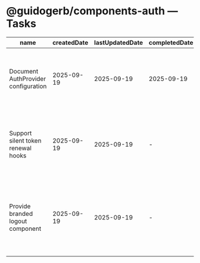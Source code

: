 # @guidogerb/components-auth — Tasks

| name                                | createdDate | lastUpdatedDate | completedDate | status      | description                                                                                        |
| ----------------------------------- | ----------- | --------------- | ------------- | ----------- | -------------------------------------------------------------------------------------------------- |
| Document AuthProvider configuration | 2025-09-19  | 2025-09-19      | 2025-09-19    | complete    | Captured required Cognito/OIDC settings and redirect handling details for integrators.             |
| Support silent token renewal hooks  | 2025-09-19  | 2025-09-19      | -             | todo        | Expose helpers that surface token refresh progress and allow apps to react before sessions expire. |
| Provide branded logout component    | 2025-09-19  | 2025-09-19      | -             | in progress | Build a composable sign-out button that handles Cognito redirect URIs and conveys state to the UI. |
